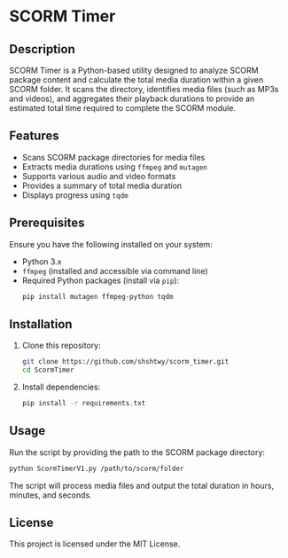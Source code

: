 # SCORM Timer

## Description
SCORM Timer is a Python-based utility designed to analyze SCORM package content and calculate the total media duration within a given SCORM folder. It scans the directory, identifies media files (such as MP3s and videos), and aggregates their playback durations to provide an estimated total time required to complete the SCORM module.

## Features
- Scans SCORM package directories for media files
- Extracts media durations using `ffmpeg` and `mutagen`
- Supports various audio and video formats
- Provides a summary of total media duration
- Displays progress using `tqdm`

## Prerequisites
Ensure you have the following installed on your system:
- Python 3.x
- `ffmpeg` (installed and accessible via command line)
- Required Python packages (install via `pip`):
  ```sh
  pip install mutagen ffmpeg-python tqdm
  ```

## Installation
1. Clone this repository:
   ```sh
   git clone https://github.com/shshtwy/scorm_timer.git
   cd ScormTimer
   ```
2. Install dependencies:
   ```sh
   pip install -r requirements.txt
   ```

## Usage
Run the script by providing the path to the SCORM package directory:
```sh
python ScormTimerV1.py /path/to/scorm/folder
```

The script will process media files and output the total duration in hours, minutes, and seconds.

## License
This project is licensed under the MIT License.


